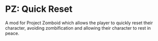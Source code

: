# PZ: Quick Reset
A mod for Project Zomboid which allows the player to quickly reset their character, avoiding zombification and allowing their character to rest in peace.
